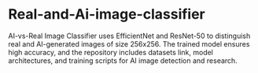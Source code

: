 # Real-and-Ai-image-classifier
AI-vs-Real Image Classifier uses EfficientNet and ResNet-50 to distinguish real and AI-generated images of size 256x256. The trained model ensures high accuracy, and the repository includes datasets link, model architectures, and training scripts for AI image detection and research.
